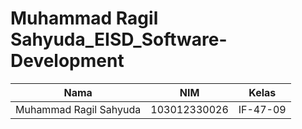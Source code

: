 # Muhammad Ragil Sahyuda_EISD_Software-Development

| Nama                     | NIM           | Kelas     |
|--------------------------|--------------|----------|
| Muhammad Ragil Sahyuda   | 103012330026 | IF-47-09 |
